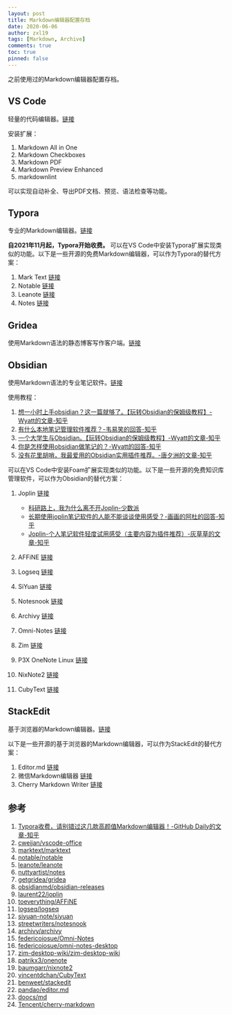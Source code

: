 ```yaml
---
layout: post
title: Markdown编辑器配置存档
date: 2020-06-06
author: zxl19
tags: [Markdown, Archive]
comments: true
toc: true
pinned: false
---
```


之前使用过的Markdown编辑器配置存档。

<!-- more -->

## VS Code

轻量的代码编辑器。[链接](https://code.visualstudio.com)

安装扩展：

1. Markdown All in One
2. Markdown Checkboxes
3. Markdown PDF
4. Markdown Preview Enhanced
5. markdownlint

可以实现自动补全、导出PDF文档、预览、语法检查等功能。

## Typora

专业的Markdown编辑器。[链接](https://typora.io)

**自2021年11月起，Typora开始收费。** 可以在VS Code中安装Typora扩展实现类似的功能。以下是一些开源的免费Markdown编辑器，可以作为Typora的替代方案：

1. Mark Text [链接](https://www.marktext.cc)
2. Notable [链接](https://notable.app)
3. Leanote [链接](https://leanote.com)
4. Notes [链接](https://www.get-notes.com)

## Gridea

使用Markdown语法的静态博客写作客户端。[链接](https://gridea.dev)

## Obsidian

使用Markdown语法的专业笔记软件。[链接](https://obsidian.md)

使用教程：

1. [想一小时上手obsidian？这一篇就够了。【玩转Obsidian的保姆级教程】-Wyatt的文章-知乎](https://zhuanlan.zhihu.com/p/428519519)
2. [有什么本地笔记管理软件推荐？-韦易笑的回答-知乎](https://www.zhihu.com/question/266836039/answer/2728791257)
3. [一个大学生与Obsidian。【玩转Obsidian的保姆级教程】-Wyatt的文章-知乎](https://zhuanlan.zhihu.com/p/409095645)
4. [你是怎样使用obsidian做笔记的？-Wyatt的回答-知乎](https://www.zhihu.com/question/412868038/answer/2447812348)
5. [没有花里胡哨，我最爱用的Obsidian实用插件推荐。-唐夕洲的文章-知乎](https://zhuanlan.zhihu.com/p/491766682)

可以在VS Code中安装Foam扩展实现类似的功能。以下是一些开源的免费知识库管理软件，可以作为Obsidian的替代方案：

1. Joplin [链接](https://joplinapp.org)

    - [科研路上，我为什么离不开Joplin-少数派](https://sspai.com/post/77020)
    - [长期使用joplin笔记软件的人能不能谈谈使用感受？-画画的阿杜的回答-知乎](https://www.zhihu.com/question/436251626/answer/1960648271)
    - [Joplin-个人笔记软件轻度试用感受（主要内容为插件推荐）-灰草草的文章-知乎](https://zhuanlan.zhihu.com/p/396613374)

2. AFFiNE [链接](https://affine.pro)
3. Logseq [链接](https://logseq.com)
4. SiYuan [链接](https://b3log.org/siyuan/en/)
5. Notesnook [链接](https://notesnook.com)
6. Archivy [链接](https://archivy.github.io)
7. Omni-Notes [链接](https://omninotes.app)
8. Zim [链接](https://zim-wiki.org)
9. P3X OneNote Linux [链接](https://www.corifeus.com/onenote)
10. NixNote2 [链接](https://github.com/baumgarr/nixnote2)
11. CubyText [链接](https://github.com/vincentdchan/CubyText)

## StackEdit

基于浏览器的Markdown编辑器。[链接](https://stackedit.io)

以下是一些开源的基于浏览器的Markdown编辑器，可以作为StackEdit的替代方案：

1. Editor.md [链接](http://editor.md.ipandao.com)
2. 微信Markdown编辑器 [链接](https://md.doocs.org)
3. Cherry Markdown Writer [链接](https://github.com/Tencent/cherry-markdown)

## 参考

1. [Typora收费，请别错过这几款高颜值Markdown编辑器！-GitHub Daily的文章-知乎](https://zhuanlan.zhihu.com/p/450104097)
2. [cweijan/vscode-office](https://github.com/cweijan/vscode-office)
3. [marktext/marktext](https://github.com/marktext/marktext)
4. [notable/notable](https://github.com/notable/notable)
5. [leanote/leanote](https://github.com/leanote/leanote)
6. [nuttyartist/notes](https://github.com/nuttyartist/notes)
7. [getgridea/gridea](https://github.com/getgridea/gridea)
8. [obsidianmd/obsidian-releases](https://github.com/obsidianmd/obsidian-releases)
9. [laurent22/joplin](https://github.com/laurent22/joplin)
10. [toeverything/AFFiNE](https://github.com/toeverything/AFFiNE)
11. [logseq/logseq](https://github.com/logseq/logseq)
12. [siyuan-note/siyuan](https://github.com/siyuan-note/siyuan)
13. [streetwriters/notesnook](https://github.com/streetwriters/notesnook)
14. [archivy/archivy](https://github.com/archivy/archivy)
15. [federicoiosue/Omni-Notes](https://github.com/federicoiosue/Omni-Notes)
16. [federicoiosue/omni-notes-desktop](https://github.com/federicoiosue/omni-notes-desktop)
17. [zim-desktop-wiki/zim-desktop-wiki](https://github.com/zim-desktop-wiki/zim-desktop-wiki)
18. [patrikx3/onenote](https://github.com/patrikx3/onenote)
19. [baumgarr/nixnote2](https://github.com/baumgarr/nixnote2)
20. [vincentdchan/CubyText](https://github.com/vincentdchan/CubyText)
21. [benweet/stackedit](https://github.com/benweet/stackedit)
22. [pandao/editor.md](https://github.com/pandao/editor.md)
23. [doocs/md](https://github.com/doocs/md)
24. [Tencent/cherry-markdown](https://github.com/Tencent/cherry-markdown)
